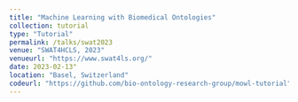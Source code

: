 ```yaml
---
title: "Machine Learning with Biomedical Ontologies"
collection: tutorial
type: "Tutorial"
permalink: /talks/swat2023
venue: "SWAT4HCLS, 2023"
venueurl: "https://www.swat4ls.org/"
date: 2023-02-13"
location: "Basel, Switzerland"
codeurl: "https://github.com/bio-ontology-research-group/mowl-tutorial"
---
```


 
